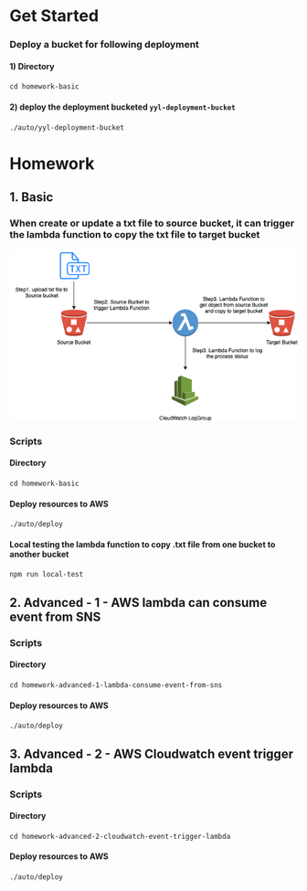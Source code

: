 # Get Started
### Deploy a bucket for following deployment
#### 1) Directory
```
cd homework-basic
```
#### 2) deploy the deployment bucketed `yyl-deployment-bucket`
```
./auto/yyl-deployment-bucket
```

# Homework
## 1. Basic 

### When create or update a txt file to source bucket, it can trigger the lambda function to copy the txt file to target bucket
![Basic arch](./docs/diagram/Homework-week2-basic-arch.png)

### Scripts
#### Directory
```
cd homework-basic
```

#### Deploy resources to AWS
```
./auto/deploy  
```

#### Local testing the lambda function to copy .txt file from one bucket to another bucket
```
npm run local-test
```

## 2. Advanced - 1 - AWS lambda can consume event from SNS

### Scripts

#### Directory
```
cd homework-advanced-1-lambda-consume-event-from-sns
```

#### Deploy resources to AWS
```
./auto/deploy 
```

## 3. Advanced - 2 - AWS Cloudwatch event trigger lambda

### Scripts
#### Directory
```
cd homework-advanced-2-cloudwatch-event-trigger-lambda
```

#### Deploy resources to AWS
```
./auto/deploy
```